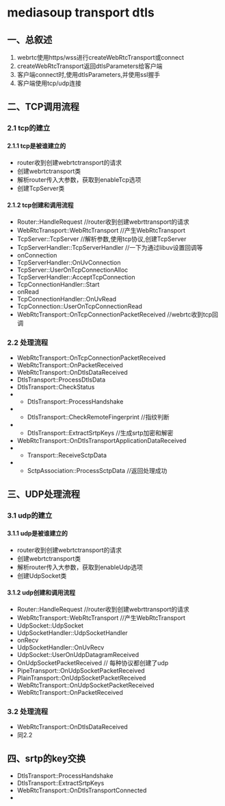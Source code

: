 # mediasoup transport dtls


## 一、总叙述
1. webrtc使用https/wss进行createWebRtcTransport或connect
2. createWebRtcTransport返回dtlsParameters给客户端
3. 客户端connect时,使用dtlsParameters,并使用ssl握手
4. 客户端使用tcp/udp连接

## 二、TCP调用流程

### 2.1 tcp的建立

#### 2.1.1 tcp是被谁建立的
 - router收到创建webrtctransport的请求
 - 创建webrtctransport类
 - 解析router传入大参数，获取到enableTcp选项
 - 创建TcpServer类

#### 2.1.2 tcp创建和调用流程
 - Router::HandleRequest             //router收到创建webrttransport的请求
 - WebRtcTransport::WebRtcTransport  //产生WebRtcTransport
 - TcpServer::TcpServer              //解析参数,使用tcp协议,创建TcpServer
 - TcpServerHandler::TcpServerHandler //一下为通过libuv设置回调等
 - onConnection
 - TcpServerHandler::OnUvConnection
 - TcpServer::UserOnTcpConnectionAlloc
 - TcpServerHandler::AcceptTcpConnection
 - TcpConnectionHandler::Start
 - onRead
 - TcpConnectionHandler::OnUvRead
 - TcpConnection::UserOnTcpConnectionRead
 - WebRtcTransport::OnTcpConnectionPacketReceived //webrtc收到tcp回调

### 2.2 处理流程

 - WebRtcTransport::OnTcpConnectionPacketReceived
 - WebRtcTransport::OnPacketReceived
 - WebRtcTransport::OnDtlsDataReceived
 - DtlsTransport::ProcessDtlsData
 - DtlsTransport::CheckStatus
 - - DtlsTransport::ProcessHandshake
 - - DtlsTransport::CheckRemoteFingerprint //指纹判断
 - - DtlsTransport::ExtractSrtpKeys //生成srtp加密和解密
 - WebRtcTransport::OnDtlsTransportApplicationDataReceived
 - - Transport::ReceiveSctpData
 - - SctpAssociation::ProcessSctpData  //返回处理成功


## 三、UDP处理流程

### 3.1 udp的建立

#### 3.1.1 udp是被谁建立的
 - router收到创建webrtctransport的请求
 - 创建webrtctransport类
 - 解析router传入大参数，获取到enableUdp选项
 - 创建UdpSocket类

#### 3.1.2 udp创建和调用流程
 - Router::HandleRequest             //router收到创建webrttransport的请求
 - WebRtcTransport::WebRtcTransport  //产生WebRtcTransport
 - UdpSocket::UdpSocket
 - UdpSocketHandler::UdpSocketHandler
 - onRecv
 - UdpSocketHandler::OnUvRecv
 - UdpSocket::UserOnUdpDatagramReceived
 - OnUdpSocketPacketReceived  // 每种协议都创建了udp
 - PipeTransport::OnUdpSocketPacketReceived
 - PlainTransport::OnUdpSocketPacketReceived
 - WebRtcTransport::OnUdpSocketPacketReceived
 - WebRtcTransport::OnPacketReceived

### 3.2 处理流程
 - WebRtcTransport::OnDtlsDataReceived
 - 同2.2

## 四、srtp的key交换

 - DtlsTransport::ProcessHandshake
 - DtlsTransport::ExtractSrtpKeys
 - WebRtcTransport::OnDtlsTransportConnected
 - 